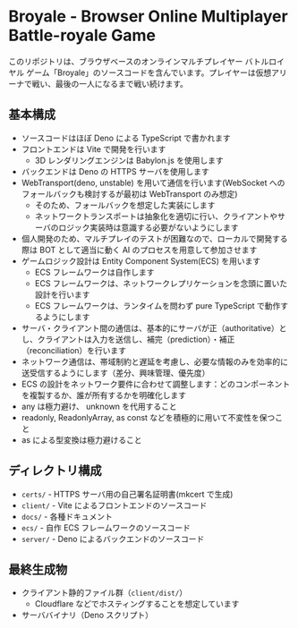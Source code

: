 # Broyale - Browser Online Multiplayer Battle-royale Game

このリポジトリは、ブラウザベースのオンラインマルチプレイヤー バトルロイヤル
ゲーム「Broyale」のソースコードを含んでいます。プレイヤーは仮想アリーナで戦い、最後の一人になるまで戦い続けます。

## 基本構成

- ソースコードはほぼ Deno による TypeScript で書かれます
- フロントエンドは Vite で開発を行います
  - 3D レンダリングエンジンは Babylon.js を使用します
- バックエンドは Deno の HTTPS サーバを使用します
- WebTransport(deno, unstable) を用いて通信を行います(WebSocket
  へのフォールバックも検討するが最初は WebTransport のみ想定)
  - そのため、フォールバックを想定した実装にします
  - ネットワークトランスポートは抽象化を適切に行い、クライアントやサーバのロジック実装時は意識する必要がないようにします
- 個人開発のため、マルチプレイのテストが困難なので、ローカルで開発する際は BOT
  として適当に動く AI のプロセスを用意して参加させます
- ゲームロジック設計は Entity Component System(ECS) を用います
  - ECS フレームワークは自作します
  - ECS
    フレームワークは、ネットワークレプリケーションを念頭に置いた設計を行います
  - ECS フレームワークは、ランタイムを問わず pure TypeScript
    で動作するようにします
- サーバ・クライアント間の通信は、基本的にサーバが正（authoritative）とし、クライアントは入力を送信し、補完（prediction）・補正（reconciliation）を行います
- ネットワーク通信は、帯域制約と遅延を考慮し、必要な情報のみを効率的に送受信するようにします（差分、興味管理、優先度）
- ECS
  の設計をネットワーク要件に合わせて調整します：どのコンポーネントを複製するか、誰が所有するかを明確化します
- any は極力避け、 unknown を代用すること
- readonly, ReadonlyArray, as const などを積極的に用いて不変性を保つこと
- as による型変換は極力避けること

## ディレクトリ構成

- `certs/` - HTTPS サーバ用の自己署名証明書(mkcert で生成)
- `client/` - Vite によるフロントエンドのソースコード
- `docs/` - 各種ドキュメント
- `ecs/` - 自作 ECS フレームワークのソースコード
- `server/` - Deno によるバックエンドのソースコード

## 最終生成物

- クライアント静的ファイル群（`client/dist/`）
  - Cloudflare などでホスティングすることを想定しています
- サーババイナリ（Deno スクリプト）
